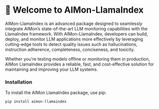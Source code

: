# 🎉 **Welcome to AIMon-LlamaIndex**

AIMon-LlamaIndex is an advanced package designed to seamlessly integrate AIMon’s state-of-the-art LLM monitoring capabilities with the LlamaIndex framework. With AIMon-LlamaIndex, developers can build, deploy, and monitor LLM applications more effectively by leveraging cutting-edge tools to detect quality issues such as hallucinations, instruction adherence, completeness, conciseness, and toxicity.

Whether you're testing models offline or monitoring them in production, AIMon LlamaIndex provides a reliable, fast, and cost-effective solution for maintaining and improving your LLM systems.


### Installation

To install the AIMon LlamaIndex package, use pip:

```bash
pip install aimon-llamaindex
